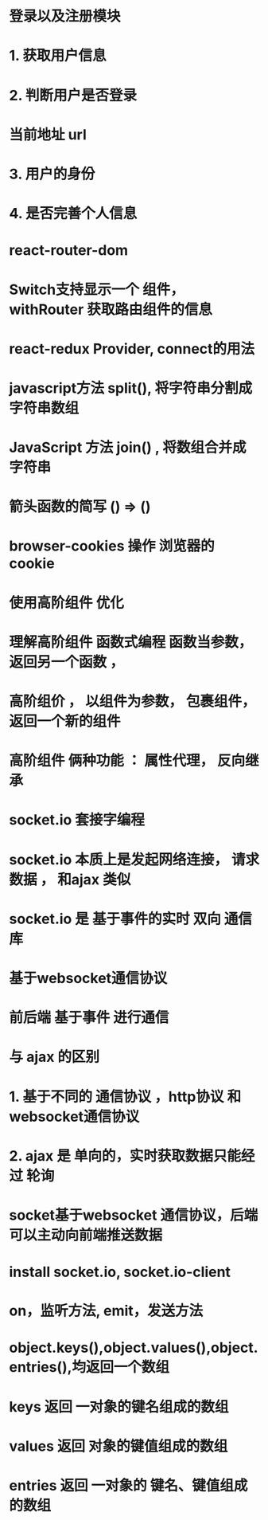 # 登录以及注册模块
# 1. 获取用户信息
# 2. 判断用户是否登录
#    当前地址 url
# 3. 用户的身份
# 4. 是否完善个人信息
# react-router-dom  
#    Switch支持显示一个 组件， withRouter 获取路由组件的信息
# react-redux Provider, connect的用法
#  javascript方法 split(), 将字符串分割成字符串数组
#   JavaScript 方法 join() , 将数组合并成字符串
#  箭头函数的简写 () => ()
# browser-cookies 操作 浏览器的cookie
# 使用高阶组件 优化 
# 理解高阶组件 函数式编程 函数当参数， 返回另一个函数  ， 
# 高阶组价 ， 以组件为参数， 包裹组件， 返回一个新的组件
# 高阶组件 俩种功能 ： 属性代理， 反向继承
# socket.io 套接字编程 
# socket.io 本质上是发起网络连接， 请求数据 ， 和ajax 类似
# socket.io 是 基于事件的实时  双向 通信库
# 基于websocket通信协议
# 前后端 基于事件 进行通信
# 与 ajax 的区别
# 1. 基于不同的 通信协议 ，http协议 和 websocket通信协议
# 2. ajax 是 单向的，实时获取数据只能经过 轮询
# socket基于websocket 通信协议，后端可以主动向前端推送数据
# install socket.io, socket.io-client
# on，监听方法, emit，发送方法
# object.keys(),object.values(),object.entries(),均返回一个数组
# keys 返回 一对象的键名组成的数组
# values 返回 对象的键值组成的数组
# entries 返回 一对象的 键名、键值组成的数组